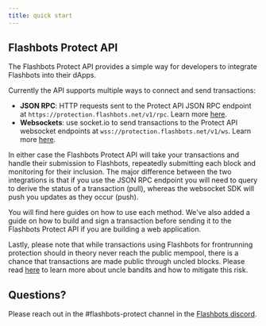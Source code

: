 ```yaml
---
title: quick start
---
```


## Flashbots Protect API

The Flashbots Protect API provides a simple way for developers to integrate Flashbots into their dApps.

Currently the API supports multiple ways to connect and send transactions:

- **JSON RPC**: HTTP requests sent to the Protect API JSON RPC endpoint at `https://protection.flashbots.net/v1/rpc`. Learn more [here](/flashbots-protect/api/json-rpc).
- **Websockets**: use socket.io to send transactions to the Protect API websocket endpoints at `wss://protection.flashbots.net/v1/ws`. Learn more [here](/flashbots-protect/api/websockets).

In either case the Flashbots Protect API will take your transactions and handle their submission to Flashbots, repeatedly submitting each block and monitoring for their inclusion. The major difference between the two integrations is that if you use the JSON RPC endpoint you will need to query to derive the status of a transaction (pull), whereas the websocket SDK will push you updates as they occur (push).

You will find here guides on how to use each method. We've also added a guide on how to build and sign a transaction before sending it to the Flashbots Protect API if you are building a web application.

Lastly, please note that while transactions using Flashbots for frontrunning protection should in theory never reach the public mempool, there is a chance that transactions are made public through uncled blocks. Please read [here](/flashbots-protect/api/uncle-bandits) to learn more about uncle bandits and how to mitigate this risk.

## Questions?
Please reach out in the #flashbots-protect channel in the [Flashbots discord](https://discord.gg/7hvTycdNcK).

